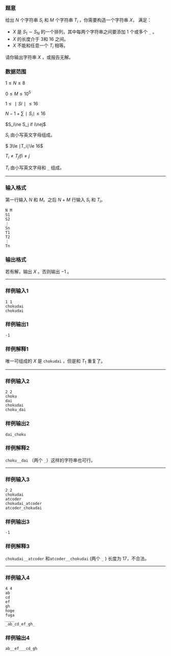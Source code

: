 ### 题意 

给出 $N$ 个字符串 $S_i$ 和 $M$ 个字符串 $T_i$  ，你需要构造一个字符串 $X$， 满足：

- $X$ 是 $S_1\sim S_N$ 的一个排列，其中每两个字符串之间要添加 $1$ 个或多个 `_` 。
- $X$ 的长度介于 $3$和 $16$ 之间。 
- $X$ 不能和任意一个 $T_i$ 相等。

请你输出字符串 $X$ ，或报告无解。

### 数据范围

$1\le N\le 8$

$0\le M\le 10^5$

$1\le ∣Si∣\le 16$ 

$N−1+\sum{∣S_i∣}\le 16$

$S_i\ne S_j if i\nej$

$S_i$ 由小写英文字母组成。

$ 3\le ∣T_i∣\le 16$

$T_i\ne T_j if i\ne j$

$T_i$ 由小写英文字母和 `_` 组成。

---

### 输入格式

第一行输入 $N$ 和 $M$。之后 $N+M$ 行输入 $S_i$ 和 $T_i$。

```
N M
S1
S2
⋮
Sn
T1
T2
⋮
Tn
```

### 输出格式

若有解，输出 $X$ 。否则输出 $-1$ 。 

---

### 样例输入1

```
1 1
chokudai
chokudai
```

### 样例输出1

```
-1
```

### 样例解释1

唯一可组成的 $X$ 是 `chokudai` ，但是和 $T_1$ 重复了。

---

### 样例输入2

```
2 2
choku
dai
chokudai
choku_dai
```

### 样例输出2

```
dai_choku
```

### 样例解释2

`choku__dai` （两个 `_`）这样的字符串也可行。

---

### 样例输入3

```
2 2
chokudai
atcoder
chokudai_atcoder
atcoder_chokudai
```

### 样例输出3

```
-1
```

### 样例解释3

`chokudai__atcoder` 和`atcoder__chokudai` (两个 `_` ) 长度为 $17$，不合法。

---

### 样例输入4

```
4 4
ab
cd
ef
gh
hoge
fuga
____
_ab_cd_ef_gh_
```

### 样例输出4

```
ab__ef___cd_gh
```

